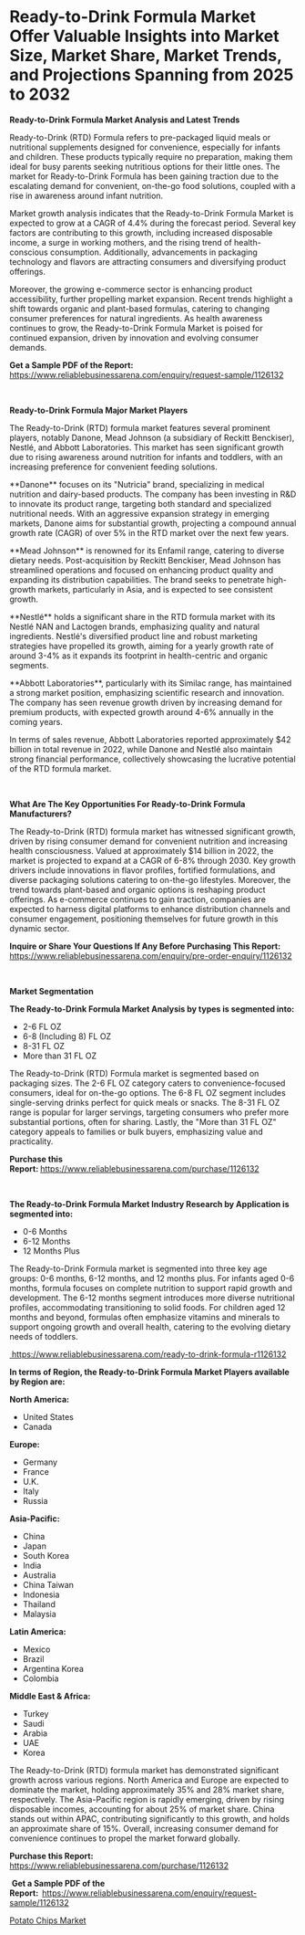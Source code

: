 <p><h1>Ready-to-Drink Formula Market Offer Valuable Insights into Market Size, Market Share, Market Trends, and Projections Spanning from 2025 to 2032</h1></p><p><strong>Ready-to-Drink Formula Market Analysis and Latest Trends</strong></p>
<p><p>Ready-to-Drink (RTD) Formula refers to pre-packaged liquid meals or nutritional supplements designed for convenience, especially for infants and children. These products typically require no preparation, making them ideal for busy parents seeking nutritious options for their little ones. The market for Ready-to-Drink Formula has been gaining traction due to the escalating demand for convenient, on-the-go food solutions, coupled with a rise in awareness around infant nutrition.</p><p>Market growth analysis indicates that the Ready-to-Drink Formula Market is expected to grow at a CAGR of 4.4% during the forecast period. Several key factors are contributing to this growth, including increased disposable income, a surge in working mothers, and the rising trend of health-conscious consumption. Additionally, advancements in packaging technology and flavors are attracting consumers and diversifying product offerings.</p><p>Moreover, the growing e-commerce sector is enhancing product accessibility, further propelling market expansion. Recent trends highlight a shift towards organic and plant-based formulas, catering to changing consumer preferences for natural ingredients. As health awareness continues to grow, the Ready-to-Drink Formula Market is poised for continued expansion, driven by innovation and evolving consumer demands.</p></p>
<p><strong>Get a Sample PDF of the Report:&nbsp;</strong> <a href="https://www.reliablebusinessarena.com/enquiry/request-sample/1126132?utm_campaign=3195&utm_medium=2&utm_source=Github&utm_content=ia&utm_term=07042025&utm_id=ready-to-drink-formula">https://www.reliablebusinessarena.com/enquiry/request-sample/1126132</a></p>
<p>&nbsp;</p>
<p><strong>Ready-to-Drink Formula Major Market Players</strong></p>
<p><p>The Ready-to-Drink (RTD) formula market features several prominent players, notably Danone, Mead Johnson (a subsidiary of Reckitt Benckiser), Nestlé, and Abbott Laboratories. This market has seen significant growth due to rising awareness around nutrition for infants and toddlers, with an increasing preference for convenient feeding solutions.</p><p>**Danone** focuses on its "Nutricia" brand, specializing in medical nutrition and dairy-based products. The company has been investing in R&D to innovate its product range, targeting both standard and specialized nutritional needs. With an aggressive expansion strategy in emerging markets, Danone aims for substantial growth, projecting a compound annual growth rate (CAGR) of over 5% in the RTD market over the next few years.</p><p>**Mead Johnson** is renowned for its Enfamil range, catering to diverse dietary needs. Post-acquisition by Reckitt Benckiser, Mead Johnson has streamlined operations and focused on enhancing product quality and expanding its distribution capabilities. The brand seeks to penetrate high-growth markets, particularly in Asia, and is expected to see consistent growth.</p><p>**Nestlé** holds a significant share in the RTD formula market with its Nestlé NAN and Lactogen brands, emphasizing quality and natural ingredients. Nestlé's diversified product line and robust marketing strategies have propelled its growth, aiming for a yearly growth rate of around 3-4% as it expands its footprint in health-centric and organic segments.</p><p>**Abbott Laboratories**, particularly with its Similac range, has maintained a strong market position, emphasizing scientific research and innovation. The company has seen revenue growth driven by increasing demand for premium products, with expected growth around 4-6% annually in the coming years.</p><p>In terms of sales revenue, Abbott Laboratories reported approximately $42 billion in total revenue in 2022, while Danone and Nestlé also maintain strong financial performance, collectively showcasing the lucrative potential of the RTD formula market.</p></p>
<p>&nbsp;</p>
<p><strong>What Are The Key Opportunities For Ready-to-Drink Formula Manufacturers?</strong></p>
<p><p>The Ready-to-Drink (RTD) formula market has witnessed significant growth, driven by rising consumer demand for convenient nutrition and increasing health consciousness. Valued at approximately $14 billion in 2022, the market is projected to expand at a CAGR of 6-8% through 2030. Key growth drivers include innovations in flavor profiles, fortified formulations, and diverse packaging solutions catering to on-the-go lifestyles. Moreover, the trend towards plant-based and organic options is reshaping product offerings. As e-commerce continues to gain traction, companies are expected to harness digital platforms to enhance distribution channels and consumer engagement, positioning themselves for future growth in this dynamic sector.</p></p>
<p><strong>Inquire or Share Your Questions If Any Before Purchasing This Report:</strong> <a href="https://www.reliablebusinessarena.com/enquiry/pre-order-enquiry/1126132?utm_campaign=3195&utm_medium=2&utm_source=Github&utm_content=ia&utm_term=07042025&utm_id=ready-to-drink-formula">https://www.reliablebusinessarena.com/enquiry/pre-order-enquiry/1126132</a></p>
<p>&nbsp;</p>
<p><strong>Market Segmentation</strong></p>
<p><strong>The Ready-to-Drink Formula Market Analysis by types is segmented into:</strong></p>
<p><ul><li>2-6 FL OZ</li><li>6-8 (Including 8) FL OZ</li><li>8-31 FL OZ</li><li>More than 31 FL OZ</li></ul></p>
<p><p>The Ready-to-Drink (RTD) Formula market is segmented based on packaging sizes. The 2-6 FL OZ category caters to convenience-focused consumers, ideal for on-the-go options. The 6-8 FL OZ segment includes single-serving drinks perfect for quick meals or snacks. The 8-31 FL OZ range is popular for larger servings, targeting consumers who prefer more substantial portions, often for sharing. Lastly, the "More than 31 FL OZ" category appeals to families or bulk buyers, emphasizing value and practicality.</p></p>
<p><strong>Purchase this Report:&nbsp;</strong><a href="https://www.reliablebusinessarena.com/purchase/1126132?utm_campaign=3195&utm_medium=2&utm_source=Github&utm_content=ia&utm_term=07042025&utm_id=ready-to-drink-formula">https://www.reliablebusinessarena.com/purchase/1126132</a></p>
<p>&nbsp;</p>
<p><strong>The Ready-to-Drink Formula Market Industry Research by Application is segmented into:</strong></p>
<p><ul><li>0-6 Months</li><li>6-12 Months</li><li>12 Months Plus</li></ul></p>
<p><p>The Ready-to-Drink Formula market is segmented into three key age groups: 0-6 months, 6-12 months, and 12 months plus. For infants aged 0-6 months, formula focuses on complete nutrition to support rapid growth and development. The 6-12 months segment introduces more diverse nutritional profiles, accommodating transitioning to solid foods. For children aged 12 months and beyond, formulas often emphasize vitamins and minerals to support ongoing growth and overall health, catering to the evolving dietary needs of toddlers.</p></p>
<p><a href="https://www.reliablebusinessarena.com/ready-to-drink-formula-r1126132?utm_campaign=3195&utm_medium=2&utm_source=Github&utm_content=ia&utm_term=07042025&utm_id=ready-to-drink-formula">&nbsp;https://www.reliablebusinessarena.com/ready-to-drink-formula-r1126132</a></p>
<p><strong>In terms of Region, the Ready-to-Drink Formula Market Players available by Region are:</strong></p>
<p>
    <p> <strong> North America: </strong>
        <ul>
            <li>United States</li>
            <li>Canada</li>
        </ul>
        </p> 
    <p> <strong> Europe: </strong>
        <ul>
            <li>Germany</li>
            <li>France</li>
            <li>U.K.</li>
            <li>Italy</li>
            <li>Russia</li>
        </ul>
        </p> 
    <p> <strong> Asia-Pacific: </strong>
        <ul>
            <li>China</li>
            <li>Japan</li>
            <li>South Korea</li>
            <li>India</li>
            <li>Australia</li>
            <li>China Taiwan</li>
            <li>Indonesia</li>
            <li>Thailand</li>
            <li>Malaysia</li>
        </ul>
        </p> 
    <p> <strong> Latin America: </strong>
        <ul>
            <li>Mexico</li>
            <li>Brazil</li>
            <li>Argentina Korea</li>
            <li>Colombia</li>
        </ul>
        </p> 
    <p> <strong> Middle East & Africa: </strong>
        <ul>
            <li>Turkey</li>
            <li>Saudi</li>
            <li>Arabia</li>
            <li>UAE</li>
            <li>Korea</li>
        </ul>
    </p>
    </p>
<p><p>The Ready-to-Drink (RTD) formula market has demonstrated significant growth across various regions. North America and Europe are expected to dominate the market, holding approximately 35% and 28% market share, respectively. The Asia-Pacific region is rapidly emerging, driven by rising disposable incomes, accounting for about 25% of market share. China stands out within APAC, contributing significantly to this growth, and holds an approximate share of 15%. Overall, increasing consumer demand for convenience continues to propel the market forward globally.</p></p>
<p><strong>Purchase this Report: </strong><a href="https://www.reliablebusinessarena.com/purchase/1126132?utm_campaign=3195&utm_medium=2&utm_source=Github&utm_content=ia&utm_term=07042025&utm_id=ready-to-drink-formula">https://www.reliablebusinessarena.com/purchase/1126132</a></p>
<p>&nbsp;<strong>Get a Sample PDF of the Report:&nbsp;&nbsp;</strong><a href="https://www.reliablebusinessarena.com/enquiry/request-sample/1126132?utm_campaign=3195&utm_medium=2&utm_source=Github&utm_content=ia&utm_term=07042025&utm_id=ready-to-drink-formula">https://www.reliablebusinessarena.com/enquiry/request-sample/1126132</a></p>
<p><strong></strong></p>
<p><p><a href="https://github.com/pidlisseas/Market-Research-Report-List-1/blob/main/potato-chips-market.md?utm_campaign=3195&utm_medium=2&utm_source=Github&utm_content=ia&utm_term=07042025&utm_id=ready-to-drink-formula">Potato Chips Market</a></p></p>